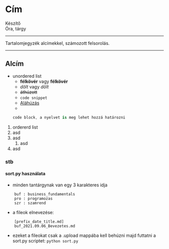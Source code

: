 # Cím<br>

Készítő<br>
Óra, tárgy

---

Tartalomjegyzék alcímekkel, számozott felsorolás.

---

## Alcím

- unordered list
  - **félkövér** vagy **félkövér**
  - _dölt_ vagy _dölt_
  - ~~áthúzott~~
  - `code snippet`
  - <ins>Aláhúzás</ins>
  -
  ```cs
  code block, a nyelvet is meg lehet hozzá határozni
  ```

1.  ordererd list
2.  asd
3.  asd
    1. asd
4.  asd

### stb

#### sort.py használata

- minden tantárgynak van egy 3 karakteres idja

```
    buf : business_fundamentals
    pro : programozas
    szr : szamrend
```

- a fileok elnevezése:

```
    [prefix_date_title.md]
    buf_2021.09.06_Bevezetes.md
```

- ezeket a fileokat csak a .upload mappába kell behúzni majd futtatni a sort.py scriptet: `python sort.py`
